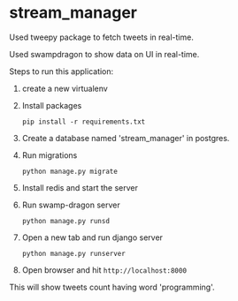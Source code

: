 # stream_manager

Used tweepy package to fetch tweets in real-time.

Used swampdragon to show data on UI in real-time.

Steps to run this application:

1. create a new virtualenv

2. Install packages

    ``` pip install -r requirements.txt ```

3. Create a database named 'stream_manager' in postgres.

4. Run migrations

    ``` python manage.py migrate ```

5. Install redis and start the server

6. Run swamp-dragon server

    ``` python manage.py runsd ```

7. Open a new tab and run django server

    ``` python manage.py runserver ```

8. Open browser and hit
    ``` http://localhost:8000 ```
    
This will show tweets count having word 'programming'.
